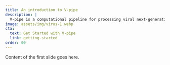 ```yaml
---
title: An introduction to V-pipe
description: |
  V-pipe is a computational pipeline for processing viral next-generation sequencing data and analyzing mixed virus populations.
image: assets/img/virus-1.webp
cta:
  text: Get Started with V-pipe
  link: getting-started
order: 00
---
```


Content of the first slide goes here.
